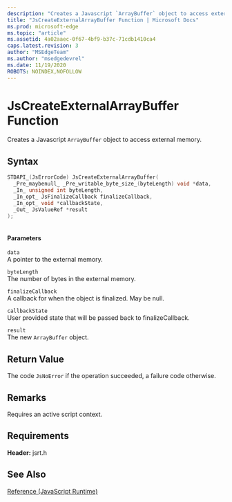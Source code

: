```yaml
---
description: "Creates a Javascript `ArrayBuffer` object to access external memory."
title: "JsCreateExternalArrayBuffer Function | Microsoft Docs"
ms.prod: microsoft-edge
ms.topic: "article"
ms.assetid: 4a02aaec-0f67-4bf9-b37c-71cdb1410ca4
caps.latest.revision: 3
author: "MSEdgeTeam"
ms.author: "msedgedevrel"
ms.date: 11/19/2020
ROBOTS: NOINDEX,NOFOLLOW
---
```

# JsCreateExternalArrayBuffer Function

Creates a Javascript `ArrayBuffer` object to access external memory.
  
## Syntax  
  
```cpp  
STDAPI_(JsErrorCode) JsCreateExternalArrayBuffer(  
  _Pre_maybenull_ _Pre_writable_byte_size_(byteLength) void *data,  
  _In_ unsigned int byteLength,  
  _In_opt_ JsFinalizeCallback finalizeCallback,  
  _In_opt_ void *callbackState,  
  _Out_ JsValueRef *result  
);  
  
```  
  
#### Parameters  
 `data`  
 A pointer to the external memory.  
  
 `byteLength`  
 The number of bytes in the external memory.  
  
 `finalizeCallback`  
 A callback for when the object is finalized. May be null.  
  
 `callbackState`  
 User provided state that will be passed back to finalizeCallback.  
  
 `result`  
 The new `ArrayBuffer` object.  
  
## Return Value  
 The code `JsNoError` if the operation succeeded, a failure code otherwise.  
  
## Remarks  
 Requires an active script context.  
  
## Requirements  
 **Header:** jsrt.h  
  
## See Also  
 [Reference (JavaScript Runtime)](../chakra-hosting/reference-javascript-runtime.md)
